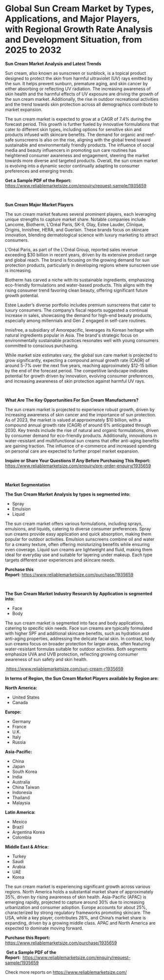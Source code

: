 <p><h1>Global Sun Cream Market by Types, Applications, and Major Players, with Regional Growth Rate Analysis and Development Situation, from 2025 to 2032</h1></p><p><strong>Sun Cream Market Analysis and Latest Trends</strong></p>
<p><p>Sun cream, also known as sunscreen or sunblock, is a topical product designed to protect the skin from harmful ultraviolet (UV) rays emitted by the sun. It helps prevent sunburn, premature aging, and skin cancer by either absorbing or reflecting UV radiation. The increasing awareness of skin health and the harmful effects of UV exposure are driving the growth of the sun cream market. Additionally, the rise in outdoor recreational activities and the trend towards skin protection across all demographics contribute to market expansion.</p><p>The sun cream market is expected to grow at a CAGR of 7.4% during the forecast period. This growth is further fueled by innovative formulations that cater to different skin types, including options for sensitive skin and products infused with skincare benefits. The demand for organic and reef-safe sunscreens is also on the rise, aligning with the global trend toward sustainable and environmentally friendly products. The influence of social media and beauty influencers in promoting sun care routines has heightened consumer awareness and engagement, steering the market towards more diverse and targeted products. Overall, the sun cream market is evolving into a dynamic sector continually adapting to consumer preferences and emerging trends.</p></p>
<p><strong>Get a Sample PDF of the Report:&nbsp;</strong> <a href="https://www.reliablemarketsize.com/enquiry/request-sample/1935659?utm_campaign=3537&utm_medium=2&utm_source=Github&utm_content=ia&utm_term=04042025&utm_id=sun-cream">https://www.reliablemarketsize.com/enquiry/request-sample/1935659</a></p>
<p>&nbsp;</p>
<p><strong>Sun Cream Major Market Players</strong></p>
<p><p>The sun cream market features several prominent players, each leveraging unique strengths to capture market share. Notable companies include Lancome, Biotherm, L'Oréal Paris, SK-II, Olay, Estee Lauder, Clinique, Origins, Innisfree, HERA, and Guerlain. These brands focus on skincare innovation, blending dermatological science with luxury marketing to attract consumers.</p><p>L'Oréal Paris, as part of the L'Oréal Group, reported sales revenue exceeding $30 billion in recent years, driven by its extensive product range and global reach. The brand is focusing on the growing demand for sun protection products, particularly in developing regions where sunscreen use is increasing.</p><p>Biotherm has carved a niche with its sustainable ingredients, emphasizing eco-friendly formulations and water-based products. This aligns with the rising consumer trend favoring clean beauty, offering significant future growth potential.</p><p>Estee Lauder’s diverse portfolio includes premium sunscreens that cater to luxury consumers. The company’s fiscal reports suggested a continual increase in sales, showcasing the demand for high-end beauty products, especially among millennials and Gen Z engaged in self-care routines.</p><p>Innisfree, a subsidiary of Amorepacific, leverages its Korean heritage with natural ingredients popular in Asia. The brand's strategic focus on environmentally sustainable practices resonates well with young consumers committed to conscious purchasing.</p><p>While market size estimates vary, the global sun care market is projected to grow significantly, expecting a compound annual growth rate (CAGR) of around 5-7% over the next five years, reaching approximately $12-15 billion by the end of the forecast period. The competitive landscape indicates potential for growth driven by innovation, evolving consumer preferences, and increasing awareness of skin protection against harmful UV rays.</p></p>
<p>&nbsp;</p>
<p><strong>What Are The Key Opportunities For Sun Cream Manufacturers?</strong></p>
<p><p>The sun cream market is projected to experience robust growth, driven by increasing awareness of skin cancer and the importance of sun protection. As of 2023, the market is valued at approximately $10 billion, with a compound annual growth rate (CAGR) of around 6% anticipated through 2030. Key trends include the rise of natural and organic formulations, driven by consumer demand for eco-friendly products. Additionally, innovations in water-resistant and multifunctional sun creams that offer anti-aging benefits are gaining traction. The influence of e-commerce and increased spending on personal care are expected to further propel market expansion.</p></p>
<p><strong>Inquire or Share Your Questions If Any Before Purchasing This Report:</strong> <a href="https://www.reliablemarketsize.com/enquiry/pre-order-enquiry/1935659?utm_campaign=3537&utm_medium=2&utm_source=Github&utm_content=ia&utm_term=04042025&utm_id=sun-cream">https://www.reliablemarketsize.com/enquiry/pre-order-enquiry/1935659</a></p>
<p>&nbsp;</p>
<p><strong>Market Segmentation</strong></p>
<p><strong>The Sun Cream Market Analysis by types is segmented into:</strong></p>
<p><ul><li>Spray</li><li>Emulsion</li><li>Liquid</li></ul></p>
<p><p>The sun cream market offers various formulations, including sprays, emulsions, and liquids, catering to diverse consumer preferences. Spray sun creams provide easy application and quick absorption, making them popular for outdoor activities. Emulsion sunscreens combine oil and water for a creamy texture, often offering moisturizing benefits while ensuring even coverage. Liquid sun creams are lightweight and fluid, making them ideal for everyday use and suitable for layering under makeup. Each type targets different user experiences and skincare needs.</p></p>
<p><strong>Purchase this Report:&nbsp;</strong><a href="https://www.reliablemarketsize.com/purchase/1935659?utm_campaign=3537&utm_medium=2&utm_source=Github&utm_content=ia&utm_term=04042025&utm_id=sun-cream">https://www.reliablemarketsize.com/purchase/1935659</a></p>
<p>&nbsp;</p>
<p><strong>The Sun Cream Market Industry Research by Application is segmented into:</strong></p>
<p><ul><li>Face</li><li>Body</li></ul></p>
<p><p>The sun cream market is segmented into face and body applications, catering to specific skin needs. Face sun creams are typically formulated with higher SPF and additional skincare benefits, such as hydration and anti-aging properties, addressing the delicate facial skin. In contrast, body sun creams focus on broader protection for larger areas, often featuring water-resistant formulas suitable for outdoor activities. Both segments emphasize UVA and UVB protection, reflecting growing consumer awareness of sun safety and skin health.</p></p>
<p><a href="https://www.reliablemarketsize.com/sun-cream-r1935659?utm_campaign=3537&utm_medium=2&utm_source=Github&utm_content=ia&utm_term=04042025&utm_id=sun-cream">&nbsp;https://www.reliablemarketsize.com/sun-cream-r1935659</a></p>
<p><strong>In terms of Region, the Sun Cream Market Players available by Region are:</strong></p>
<p>
    <p> <strong> North America: </strong>
        <ul>
            <li>United States</li>
            <li>Canada</li>
        </ul>
        </p> 
    <p> <strong> Europe: </strong>
        <ul>
            <li>Germany</li>
            <li>France</li>
            <li>U.K.</li>
            <li>Italy</li>
            <li>Russia</li>
        </ul>
        </p> 
    <p> <strong> Asia-Pacific: </strong>
        <ul>
            <li>China</li>
            <li>Japan</li>
            <li>South Korea</li>
            <li>India</li>
            <li>Australia</li>
            <li>China Taiwan</li>
            <li>Indonesia</li>
            <li>Thailand</li>
            <li>Malaysia</li>
        </ul>
        </p> 
    <p> <strong> Latin America: </strong>
        <ul>
            <li>Mexico</li>
            <li>Brazil</li>
            <li>Argentina Korea</li>
            <li>Colombia</li>
        </ul>
        </p> 
    <p> <strong> Middle East & Africa: </strong>
        <ul>
            <li>Turkey</li>
            <li>Saudi</li>
            <li>Arabia</li>
            <li>UAE</li>
            <li>Korea</li>
        </ul>
    </p>
    </p>
<p><p>The sun cream market is experiencing significant growth across various regions. North America holds a substantial market share of approximately 35%, driven by rising awareness of skin health. Asia-Pacific (APAC) is emerging rapidly, projected to capture around 30% due to increasing urbanization and consumer adoption. Europe accounts for about 25%, characterized by strong regulatory frameworks promoting skincare. The USA, while a key player, contributes 28%, and China’s market share is expanding, driven by a growing middle class. APAC and North America are expected to dominate moving forward.</p></p>
<p><strong>Purchase this Report: </strong><a href="https://www.reliablemarketsize.com/purchase/1935659?utm_campaign=3537&utm_medium=2&utm_source=Github&utm_content=ia&utm_term=04042025&utm_id=sun-cream">https://www.reliablemarketsize.com/purchase/1935659</a></p>
<p>&nbsp;<strong>Get a Sample PDF of the Report:&nbsp;&nbsp;</strong><a href="https://www.reliablemarketsize.com/enquiry/request-sample/1935659?utm_campaign=3537&utm_medium=2&utm_source=Github&utm_content=ia&utm_term=04042025&utm_id=sun-cream">https://www.reliablemarketsize.com/enquiry/request-sample/1935659</a></p>
<p><strong></strong></p>
<p>Check more reports on <a href="https://www.reliablemarketsize.com/?utm_campaign=3537&utm_medium=2&utm_source=Github&utm_content=ia&utm_term=04042025&utm_id=sun-cream">https://www.reliablemarketsize.com/</a></p>